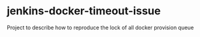 # jenkins-docker-timeout-issue
Project to describe how to reproduce the lock of all docker provision queue
